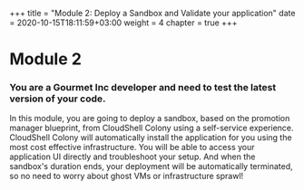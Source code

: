 +++
title = "Module 2: Deploy a Sandbox and Validate your application"
date = 2020-10-15T18:11:59+03:00
weight = 4
chapter = true
+++

# Module 2

### You are a Gourmet Inc developer and need to test the latest version of your code.
In this module, you are going to deploy a sandbox, based on the promotion manager blueprint, from CloudShell Colony using a self-service experience. CloudShell Colony will automatically install the application for you using the most cost effective infrastructure. You will be able to access your application UI directly and troubleshoot your setup. And when the sandbox's duration ends, your deployment will be automatically terminated, so no need to worry about ghost VMs or infrastructure sprawl!  
